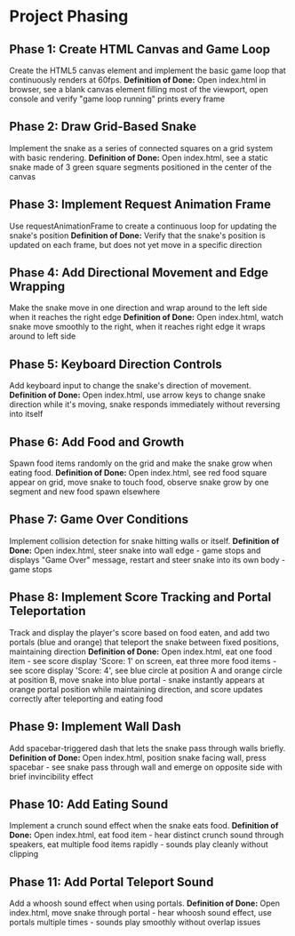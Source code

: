 # Project Phasing

## Phase 1: Create HTML Canvas and Game Loop
Create the HTML5 canvas element and implement the basic game loop that continuously renders at 60fps.
**Definition of Done:** Open index.html in browser, see a blank canvas element filling most of the viewport, open console and verify "game loop running" prints every frame

## Phase 2: Draw Grid-Based Snake
Implement the snake as a series of connected squares on a grid system with basic rendering.
**Definition of Done:** Open index.html, see a static snake made of 3 green square segments positioned in the center of the canvas

## Phase 3: Implement Request Animation Frame
Use requestAnimationFrame to create a continuous loop for updating the snake's position
**Definition of Done:** Verify that the snake's position is updated on each frame, but does not yet move in a specific direction

## Phase 4: Add Directional Movement and Edge Wrapping
Make the snake move in one direction and wrap around to the left side when it reaches the right edge
**Definition of Done:** Open index.html, watch snake move smoothly to the right, when it reaches right edge it wraps around to left side

## Phase 5: Keyboard Direction Controls
Add keyboard input to change the snake's direction of movement.
**Definition of Done:** Open index.html, use arrow keys to change snake direction while it's moving, snake responds immediately without reversing into itself

## Phase 6: Add Food and Growth
Spawn food items randomly on the grid and make the snake grow when eating food.
**Definition of Done:** Open index.html, see red food square appear on grid, move snake to touch food, observe snake grow by one segment and new food spawn elsewhere

## Phase 7: Game Over Conditions
Implement collision detection for snake hitting walls or itself.
**Definition of Done:** Open index.html, steer snake into wall edge - game stops and displays "Game Over" message, restart and steer snake into its own body - game stops

## Phase 8: Implement Score Tracking and Portal Teleportation
Track and display the player's score based on food eaten, and add two portals (blue and orange) that teleport the snake between fixed positions, maintaining direction
**Definition of Done:** Open index.html, eat one food item - see score display 'Score: 1' on screen, eat three more food items - see score display 'Score: 4', see blue circle at position A and orange circle at position B, move snake into blue portal - snake instantly appears at orange portal position while maintaining direction, and score updates correctly after teleporting and eating food

## Phase 9: Implement Wall Dash
Add spacebar-triggered dash that lets the snake pass through walls briefly.
**Definition of Done:** Open index.html, position snake facing wall, press spacebar - see snake pass through wall and emerge on opposite side with brief invincibility effect

## Phase 10: Add Eating Sound
Implement a crunch sound effect when the snake eats food.
**Definition of Done:** Open index.html, eat food item - hear distinct crunch sound through speakers, eat multiple food items rapidly - sounds play cleanly without clipping

## Phase 11: Add Portal Teleport Sound
Add a whoosh sound effect when using portals.
**Definition of Done:** Open index.html, move snake through portal - hear whoosh sound effect, use portals multiple times - sounds play smoothly without overlap issues
